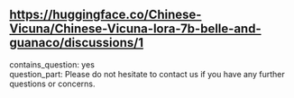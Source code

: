 ## https://huggingface.co/Chinese-Vicuna/Chinese-Vicuna-lora-7b-belle-and-guanaco/discussions/1

contains_question: yes  
question_part: Please do not hesitate to contact us if you have any further questions or concerns.